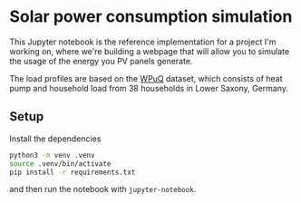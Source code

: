 # Solar power consumption simulation

This Jupyter notebook is the reference implementation for a project I'm working
on, where we're building a webpage that will allow you to simulate the usage of
the energy you PV panels generate.

The load profiles are based on the [WPuQ](https://doi.org/10.5281/zenodo.4719835)
dataset, which consists of heat pump and household load from 38 households in
Lower Saxony, Germany.

## Setup

Install the dependencies

```bash
python3 -m venv .venv
source .venv/bin/activate
pip install -r requirements.txt
```

and then run the notebook with `jupyter-notebook`.